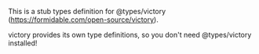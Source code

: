 This is a stub types definition for @types/victory (https://formidable.com/open-source/victory).

victory provides its own type definitions, so you don't need @types/victory installed!
